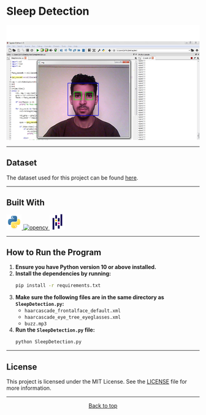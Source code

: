 # Sleep Detection

<div align="center">
  <a href="https://github.com/Anuj092/sleep-detector">
    <img src="preview.jpg" alt="Logo" height="300" width="600">
  </a>
</div>

---

## Dataset
The dataset used for this project can be found [here](https://drive.google.com/drive/folders/1HNk3O4uMNWmE09DQYzfmYsLevW3oOPvT?usp=sharing).

---

## Built With
<p align="left">
  <a href="https://www.python.org" target="_blank" rel="noreferrer">
    <img src="https://raw.githubusercontent.com/devicons/devicon/master/icons/python/python-original.svg" alt="python" width="40" height="40"/>
  </a>
  <a href="https://opencv.org/" target="_blank" rel="noreferrer">
    <img src="https://www.vectorlogo.zone/logos/opencv/opencv-icon.svg" alt="opencv" width="40" height="40"/>
  </a>
  <a href="https://pandas.pydata.org/" target="_blank" rel="noreferrer">
    <img src="https://raw.githubusercontent.com/devicons/devicon/master/icons/pandas/pandas-original.svg" alt="pandas" width="40" height="40"/>
  </a>
</p>

---

## How to Run the Program

1. **Ensure you have Python version 10 or above installed.**
2. **Install the dependencies by running:**
   ```bash
   pip install -r requirements.txt
   ```
3. **Make sure the following files are in the same directory as `SleepDetection.py`:**
   - `haarcascade_frontalface_default.xml`
   - `haarcascade_eye_tree_eyeglasses.xml`
   - `buzz.mp3`
4. **Run the `SleepDetection.py` file:**
   ```bash
   python SleepDetection.py
   ```

---

## License

This project is licensed under the MIT License. See the [LICENSE](https://github.com/TheCleverIdiott/AI-Score-Predictor/blob/main/LICENSE) file for more information.

---

<div align="center">
  <a href="#top">Back to top</a>
</div>

